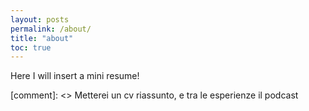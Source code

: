 ```yaml
---
layout: posts
permalink: /about/
title: "about"
toc: true
---
```


Here I will insert a mini resume!

[comment]: <> Metterei un cv riassunto, e tra le esperienze il podcast